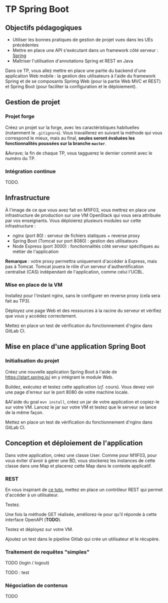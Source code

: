 # TP Spring Boot

## Objectifs pédagogiques

- Utiliser les bonnes pratiques de gestion de projet vues dans les UEs précédentes
- Mettre en place une API s'exécutant dans un framework côté serveur : [Spring](https://spring.io)
- Maîtriser l'utilisation d'annotations Spring et REST en Java

Dans ce TP, vous allez mettre en place une partie du backend d'une application Web mobile : la gestion des utilisateurs à l'aide du framework Spring et de se composants Sprimg Web (pour la partie Web MVC et REST) et Spring Boot (pour faciliter la configuration et le déploiement).

## Gestion de projet

### Projet forge

Créez un projet sur la forge, avec les caractéristiques habituelles (notamment le `.gitignore`). Vous travaillerez en suivant la méthode qui vous correspond le mieux, mais au final, **seules seront évaluées les fonctionnalités poussées sur la branche `master`**.

&Avrave; la fin de chaque TP, vous tagguerez le dernier commit avec le numéro du TP.

### Intégration continue

TODO.

## Infrastructure

&Agrave; l'image de ce que vous avez fait en M1IF03, vous mettrez en place une infrastructure de production sur une VM OpenStack qui vous sera attribuée par vos enseignants. Vous déploierez plusieurs modules sur cette infrastructure :

- nginx (port 80) : serveur de fichiers statiques + reverse proxy
- Spring Boot (Tomcat sur port 8080) : gestion des utilisateurs
- Node Express (port 3000) : fonctionnalités côté serveur spécifiques au métier de l'application

**Remarque** : votre proxy permettra uniquement d'accéder à Express, mais pas à Tomcat. Tomcat jouera le rôle d'un serveur d'authentification centralisé (CAS) indépendant de l'application, comme celui l'UCBL.

### Mise en place de la VM

Installez pour l'instant nginx, sans le configurer en reverse proxy (cela sera fait au TP3).

Déployez une page Web et des ressources à la racine du serveur et vérifiez que vous y accédez correctement.

Mettez en place un test de vérification du fonctionnement d'nginx dans GitLab CI.

## Mise en place d'une application Spring Boot

### Initialisation du projet

Créez une nouvelle application Spring Boot à l'aide de https://start.spring.io/ en y intégrant le module Web.

Buildez, exécutez et testez cette application (*cf*. cours). Vous devez voir une page d'erreur sur le port 8080 de votre machine locale.

&Al'aide du goal `mvn install`, créez un jar de votre application et copiez-le sur votre VM. Lancez le jar sur votre VM et testez que le serveur se lance de la même façon.

Mettez en place un test de vérification du fonctionnement d'nginx dans GitLab CI.

## Conception et déploiement de l'application

Dans votre application, créez une classe User. Comme pour M1IF03, pour vous éviter d'avoir à gérer une BD, vous stockerez les instances de cette classe dans une Map et placerez cette Map dans le contexte applicatif. 

### REST

En vous inspirant de [ce tuto](https://spring.io/guides/gs/rest-service/), mettez en place un contrôleur REST qui permet d'accéder à un utilisateur.

Testez.

Une fois la méthode GET réalisée, améliorez-le pour qu'il réponde à cette interface OpenAPI (**TODO**).

Testez et déployez sur votre VM.

Ajoutez un test dans le pipeline Gitlab qui crée un utilisateur et le récupère.

### Traitement de requêtes "simples"

TODO (login / logout)

TODO : test

### Négociation de contenus

TODO